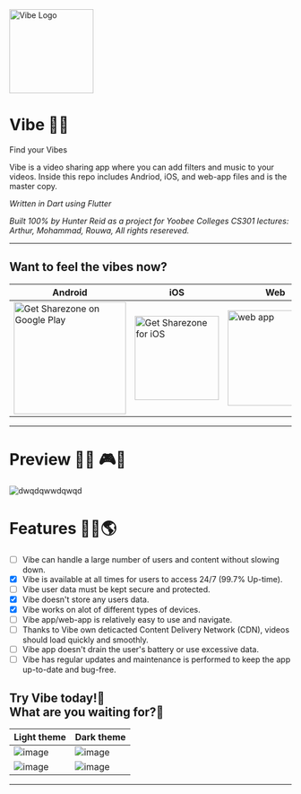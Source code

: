 <img width=150 alt='Vibe Logo' src='https://user-images.githubusercontent.com/62681404/233503168-ce39d966-297b-4343-9a1e-f2bc3d6fdddf.png'/>

# Vibe 🎵🎼
Find your Vibes

Vibe is a video sharing app where you can add filters and music to your videos. Inside this repo includes Andriod, iOS, and web-app files and is the master copy.

<i>Written in Dart using Flutter</i>

<i>Built 100% by Hunter Reid as a project for Yoobee Colleges CS301 lectures: Arthur, Mohammad, Rouwa, All rights resereved.</i>

<hr>

## Want to feel the vibes now?

| Android | iOS | Web |
| --- | ---| --- |
<a href='https://play.google.com/store/apps/details?id=de.codingbrain.sharezone'><img width=200 alt='Get Sharezone on Google Play' src='https://play.google.com/intl/en_us/badges/static/images/badges/en_badge_web_generic.png'/> | <a href='https://apps.apple.com/de/app/sharezone/id1434868489'><img width=150 alt='Get Sharezone for iOS' src='https://user-images.githubusercontent.com/24459435/172480740-d70aff84-fcb6-4f4a-bbd1-a3e2fa58f3a9.svg'/> | <a href='https://web.sharezone.net'><img width=170 alt=' web app' src='https://user-images.githubusercontent.com/29028262/151261789-ac4d7496-ff14-4ef0-8d9f-c9fee72cb302.png'/> | 


<hr>

# Preview 🎫📸 🎮👀
![dwqdqwwdqwqd](https://user-images.githubusercontent.com/62681404/233502295-1fd6b5c5-b77b-452e-8160-b9b758ace277.png)

# Features 👷‍♂️🌎 

- [ ] Vibe can handle a large number of users and content without slowing down.  
- [x] Vibe is available at all times for users to access 24/7 (99.7% Up-time).  
- [ ] Vibe user data must be kept secure and protected.  
- [x] Vibe doesn't store any users data.  
- [x] Vibe works on alot of different types of devices.  
- [ ] Vibe app/web-app is relatively easy to use and navigate.  
- [ ] Thanks to Vibe own deticacted Content Delivery Network (CDN), videos should load quickly and smoothly.  
- [ ] Vibe app doesn't drain the user's battery or use excessive data.  
- [ ] Vibe has regular updates and maintenance is performed to keep the app up-to-date and bug-free.  

## Try Vibe today!🤙 <br> What are you waiting for?📲
 

| Light theme | Dark theme |
| --- | ---| 
| ![image](https://github.com/hunterjreid/Vibe/assets/62681404/b8e28686-21a6-4fdc-b066-5afa0596494f) | ![image](https://github.com/hunterjreid/Vibe/assets/62681404/2acd65e1-e25c-4d82-9fa6-da9ea15fd36f) |
| ![image](https://github.com/hunterjreid/Vibe/assets/62681404/c0de7976-1cb9-4212-96c3-4519e7ae7f03) | ![image](https://github.com/hunterjreid/Vibe/assets/62681404/03fa1934-d618-4d84-927b-9aa77da5c28e) |
 
<hr>

 
